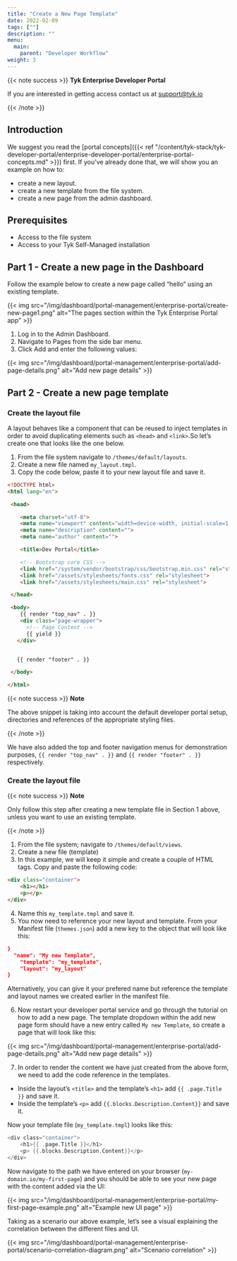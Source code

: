 ```yaml
---
title: "Create a New Page Template"
date: 2022-02-09
tags: [""]
description: ""
menu:
  main:
    parent: "Developer Workflow"
weight: 3
---
```


{{< note success >}}
**Tyk Enterprise Developer Portal**

If you are interested in getting access contact us at [support@tyk.io](<mailto:support@tyk.io?subject=Tyk Enterprise Portal Beta>)

{{< /note >}}

## Introduction

We suggest you read the [portal concepts]({{< ref "/content/tyk-stack/tyk-developer-portal/enterprise-developer-portal/enterprise-portal-concepts.md" >}}) first. If you've already done that, we will show you an example on how to:

- create a new layout.
- create a new template from the file system.
- create a new page from the admin dashboard.

## Prerequisites

- Access to the file system
- Access to your Tyk Self-Managed installation

## Part 1 - Create a new page in the Dashboard

Follow the example below to create a new page called “hello” using an existing template.

{{< img src="/img/dashboard/portal-management/enterprise-portal/create-new-page1.png" alt="The pages section within the Tyk Enterprise Portal app" >}}

1. Log in to the Admin Dashboard.
2. Navigate to Pages from the side bar menu.
3. Click Add and enter the following values:

{{< img src="/img/dashboard/portal-management/enterprise-portal/add-page-details.png" alt="Add new page details" >}}

## Part 2 - Create a new page template

### Create the layout file

A layout behaves like a component that can be reused to inject templates in order to avoid duplicating elements such as `<head>` and `<link>`.So let’s create one that looks like the one below.

1. From the file system navigate to `/themes/default/layouts`.
2. Create a new file named `my_layout.tmpl`.
3. Copy the code below, paste it to your new layout file and save it.

```html
<!DOCTYPE html>
<html lang="en">

 <head>

    <meta charset="utf-8">
    <meta name="viewport" content="width=device-width, initial-scale=1, shrink-to-fit=no">
    <meta name="description" content="">
    <meta name="author" content="">

    <title>Dev Portal</title>

    <!-- Bootstrap core CSS -->
    <link href="/system/vendor/bootstrap/css/bootstrap.min.css" rel="stylesheet">
    <link href="/assets/stylesheets/fonts.css" rel="stylesheet">
    <link href="/assets/stylesheets/main.css" rel="stylesheet">

 </head>

 <body>
    {{ render "top_nav" . }}
    <div class="page-wrapper">
      <!-- Page Content -->
      {{ yield }}
   </div>


   {{ render "footer" . }}

 </body>

</html>
```
{{< note success >}}
**Note**

The above snippet is taking into account the default developer portal setup, directories and references of the appropriate styling files.

{{< /note >}}

We have also added the top and footer navigation menus for demonstration purposes, `{{ render "top_nav" . }}` and `{{ render "footer" . }}` respectively.

### Create the layout file

{{< note success >}}
**Note**

Only follow this step after creating a new template file in Section 1 above, unless you want to use an existing template.

{{< /note >}}

1. From the file system; navigate to `/themes/default/views`.
2. Create a new file (template)
3. In this example, we will keep it simple and create a couple of HTML tags. Copy and paste the following code:

```html
<div class="container">
	<h1></h1>
	<p></p>
</div>
```

4. Name this `my_template.tmpl` and save it.
5. You now need to reference your new layout and template. From your Manifest file (`themes.json`) add a new key to the object that will look like this:

```json
}
  "name": "My new Template",
	"template": "my_template",
	"layout": "my_layout"
}
```
Alternatively, you can give it your prefered name but reference the template and layout names we created earlier in the manifest file.

6. Now restart your developer portal service and go through the tutorial on how to add a new page. The template dropdown within the add new page form should have a new entry called `My new Template`, so create a page that will look like this:

{{< img src="/img/dashboard/portal-management/enterprise-portal/add-page-details.png" alt="Add new page details" >}}

7. In order to render the content we have just created from the above form, we need to add the code reference in the templates.

  - Inside the layout’s `<title>` and the template’s `<h1>` add `{{ .page.Title }}` and save it.
  - Inside the template’s `<p>` add `{{.blocks.Description.Content}}` and save it.

Now your  template file (`my_template.tmpl`) looks like this:

```go
<div class="container">
	<h1>{{ .page.Title }}</h1>
	<p> {{.blocks.Description.Content}}</p>
</div>
```
Now navigate to the path we have entered on your browser (`my-domain.io/my-first-page`) and you should be able to see your new page with the content added via the UI:

{{< img src="/img/dashboard/portal-management/enterprise-portal/my-first-page-example.png" alt="Example new UI page" >}}

Taking as a scenario our above example, let’s see a visual explaining the correlation between the different files and UI.

{{< img src="/img/dashboard/portal-management/enterprise-portal/scenario-correlation-diagram.png" alt="Scenario correlation" >}}
